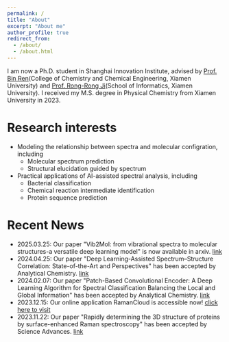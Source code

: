 ```yaml
---
permalink: /
title: "About"
excerpt: "About me"
author_profile: true
redirect_from: 
  - /about/
  - /about.html
---
```


I am now a Ph.D. student in Shanghai Innovation Institute, advised by [Prof. Bin Ren](https://bren.xmu.edu.cn)(College of Chemistry and Chemical Engineering, Xiamen University) and [Prof. Rong-Rong Ji](https://mac.xmu.edu.cn/rrji_en/)(School of Informatics, Xiamen University). 
I received my M.S. degree in Physical Chemistry from Xiamen University in 2023. 

Research interests
======
* Modeling the relationship between spectra and molecular configration, including
  * Molecular spectrum prediction
  * Structural elucidation guided by spectrum
* Practical applications of AI-assisted spectral analysis, including
  * Bacterial classification
  * Chemical reaction intermediate identification
  * Protein sequence prediction

Recent News
======
* 2025.03.25: Our paper "Vib2Mol: from vibrational spectra to molecular structures-a versatile deep learning model" is now available in arxiv. [link](https://arxiv.org/abs/2503.07014)
* 2024.04.25: Our paper "Deep Learning-Assisted Spectrum–Structure Correlation: State-of-the-Art and Perspectives" has been accepted by Analytical Chemistry. [link](https://pubs.acs.org/doi/10.1021/acs.analchem.4c01639)
* 2024.02.07: Our paper "Patch-Based Convolutional Encoder: A Deep Learning Algorithm for Spectral Classification Balancing the Local and Global Information" has been accepted by Analytical Chemistry. [link](https://pubs.acs.org/doi/10.1021/acs.analchem.3c03889)
* 2023.12.15: Our online application RamanCloud is accessible now! [click here to visit](https://ramancloud.xmu.edu.cn)
* 2023.11.22: Our paper "Rapidly determining the 3D structure of proteins by surface-enhanced Raman spectroscopy" has been accepted by Science Advances. [link](https://doi.org/10.1126/sciadv.adh8362)
